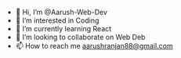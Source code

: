 - 👋 Hi, I’m @Aarush-Web-Dev
- 👀 I’m interested in Coding
- 🌱 I’m currently learning React
- 💞️ I’m looking to collaborate on Web Deb
- 📫 How to reach me aarushranjan88@gmail.com

<!---
Aarush-Web-Dev/Aarush-Web-Dev is a ✨ special ✨ repository because its `README.md` (this file) appears on your GitHub profile.
You can click the Preview link to take a look at your changes.
--->
